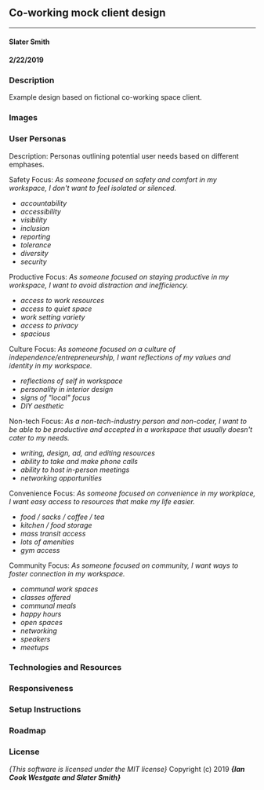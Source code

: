 ## Co-working mock client design
---

#### Slater Smith
#### 2/22/2019

### Description

Example design based on fictional co-working space client.

### Images

<!-- Mobile sketch: ![mobile sketch](img/readme-mobile.JPG)

Desktop sketch: ![desktop sketch](img/readme-desktop.JPG)

Mobile prototype: ![mobile prototype](img/mobile-prototype.png)

Desktop prototype: ![desktop prototype](img/desktop-prototype.png) -->

<!-- #### Desktop Version

![desktop user interface](img/desktop-sample.png)

#### Mobile Version

![mobile user interface](img/mobile-sample.png) -->

### User Personas

Description: Personas outlining potential user needs based on different emphases.

Safety Focus: _As someone focused on safety and comfort in my workspace, I don't want to feel isolated or silenced._
* _accountability_
* _accessibility_
* _visibility_
* _inclusion_
* _reporting_
* _tolerance_
* _diversity_
* _security_

Productive Focus: _As someone focused on staying productive in my workspace, I want to avoid distraction and inefficiency._
* _access to work resources_
* _access to quiet space_
* _work setting variety_
* _access to privacy_
* _spacious_

Culture Focus: _As someone focused on a culture of independence/entrepreneurship, I want reflections of my values and identity in my workspace._
* _reflections of self in workspace_
* _personality in interior design_
* _signs of "local" focus_
* _DIY aesthetic_

Non-tech Focus: _As a non-tech-industry person and non-coder, I want to be able to be productive and accepted in a workspace that usually doesn't cater to my needs._
* _writing, design, ad, and editing resources_
* _ability to take and make phone calls_
* _ability to host in-person meetings_
* _networking opportunities_

Convenience Focus: _As someone focused on convenience in my workplace, I want easy access to resources that make my life easier._
* _food / sacks / coffee / tea_
* _kitchen / food storage_
* _mass transit access_
* _lots of amenities_
* _gym access_

Community Focus: _As someone focused on community, I want ways to foster connection in my workspace._
* _communal work spaces_
* _classes offered_
* _communal meals_
* _happy hours_
* _open spaces_
* _networking_
* _speakers_
* _meetups_


### Technologies and Resources

<!-- * HTML
* CSS
  * SASS
* JavaScript
  * jQuery -->

### Responsiveness

<!-- Describe how the site is responsive, and what different 'versions' this project includes (does it have a mobile version? tablet version? ) -->

### Setup Instructions

<!-- 1. Clone this repository @
2. Use a terminal of your choice (I use Git Bash) to access the webpage and its files by inputting: "git clone {the above clone link}"
3. Open the folder you receive and open the index.html link in the web browser of your choice (I use Google Chrome).

- Alternatively, click this gh-pages link to view it directly in the web browser of your choice: -->

### Roadmap
<!-- 
Is there work you plan on continuing doing on this project? Features you'd like to add?

*
*
*
* -->

### License

*{This software is licensed under the MIT license}*
Copyright (c) 2019 **_{Ian Cook Westgate and Slater Smith}_**
